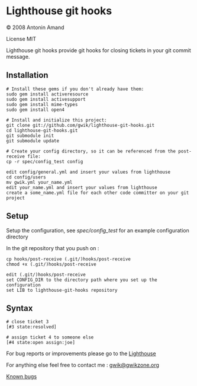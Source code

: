 # Lighthouse git hooks

© 2008 Antonin Amand

License MIT

Lighthouse git hooks provide git hooks for closing tickets in your git commit message.

## Installation

	# Install these gems if you don't already have them:
	sudo gem install activeresource
	sudo gem install activesupport
	sudo gem install mime-types
	sudo gem install open4

	# Install and initialize this project:
	git clone git://github.com/gwik/lighthouse-git-hooks.git
	cd lighthouse-git-hooks.git
	git submodule init
	git submodule update
	
	# Create your config directory, so it can be referenced from the post-receive file:
	cp -r spec/config_test config
	
	edit config/general.yml and insert your values from lighthouse
	cd config/users
	mv gwik.yml your_name.yml
	edit your_name.yml and insert your values from lighthouse
	create a some_name.yml file for each other code committer on your git project

## Setup

Setup the configuration, see *spec/config_test* for an example configuration directory

In the git repository that you push on :

	cp hooks/post-receive (.git/)hooks/post-receive
	chmod +x (.git/)hooks/post-receive
	
	edit (.git/)hooks/post-receive
	set CONFIG_DIR to the directory path where you set up the configuration
	set LIB to lighthouse-git-hooks repository

## Syntax

	# close ticket 3
	[#3 state:resolved]
	
	# assign ticket 4 to someone else
	[#4 state:open assign:joe]


For bug reports or improvements please go to the
[Lighthouse](http://gwikzone.lighthouseapp.com/projects/13833-lighthouse-git-hooks)

For anything else feel free to contact me : gwik@gwikzone.org

[Known bugs](http://gwikzone.lighthouseapp.com/projects/13833/milestones/14257-bugs)
